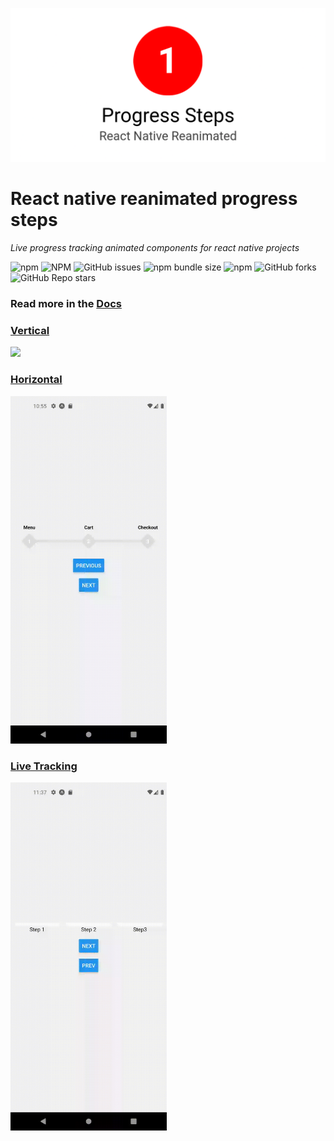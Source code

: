 ![Banner](https://raw.githubusercontent.com/ayonshafiul/react-native-reanimated-progress-steps-docs/main/static/img/banner.png)

# React native reanimated progress steps

_Live progress tracking animated components for react native projects_

![npm](https://img.shields.io/npm/v/react-native-reanimated-progress-steps)
![NPM](https://img.shields.io/npm/l/react-native-reanimated-progress-steps)
![GitHub issues](https://img.shields.io/github/issues/ayonshafiul/react-native-reanimated-progress-steps)
![npm bundle size](https://img.shields.io/bundlephobia/min/react-native-reanimated-progress-steps)
![npm](https://img.shields.io/npm/dw/react-native-reanimated-progress-steps)
![GitHub forks](https://img.shields.io/github/forks/ayonshafiul/react-native-reanimated-progress-steps)
![GitHub Repo stars](https://img.shields.io/github/stars/ayonshafiul/react-native-reanimated-progress-steps)

### Read more in the [Docs](https://react-native-reanimated-progress-steps.vercel.app/docs/installation)

<p style={{textAlign: "center"}}>

### [Vertical](https://react-native-reanimated-progress-steps.vercel.app/docs/components/progress_stepper_vertical)

<img src="https://react-native-reanimated-progress-steps.vercel.app/img/vertical-custom-inner.gif" width="250"/>
</p>

<p style="align:center">

### [Horizontal](https://react-native-reanimated-progress-steps.vercel.app/docs/components/progress_stepper)

<img src="https://raw.githubusercontent.com/ayonshafiul/react-native-reanimated-progress-steps-docs/main/static/img/progress_stepper.gif" width="250"/>

</p>

<p style={{textAlign: "center"}}>

### [Live Tracking](https://react-native-reanimated-progress-steps.vercel.app/docs/components/progress_stepper_live)

<img src="https://raw.githubusercontent.com/ayonshafiul/react-native-reanimated-progress-steps-docs/main/static/img/progress_stepper_live.gif" width="250"/>
</p>
